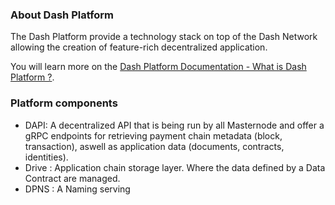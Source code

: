 ### About Dash Platform

The Dash Platform provide a technology stack on top of the Dash Network allowing the creation of feature-rich decentralized application. 

You will learn more on the [Dash Platform Documentation - What is Dash Platform ?](https://dashplatform.readme.io/docs/introduction-what-is-dash-platform).

### Platform components

- DAPI: A decentralized API that is being run by all Masternode and offer a gRPC endpoints for retrieving payment chain metadata (block, transaction), aswell as application data (documents, contracts, identities). 
- Drive : Application chain storage layer. Where the data defined by a Data Contract are managed.
- DPNS : A Naming serving

